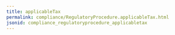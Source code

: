 ```yaml
---
title: applicableTax
permalink: compliance/RegulatoryProcedure.applicableTax.html
jsonid: compliance_regulatoryprocedure_applicabletax
---
```

